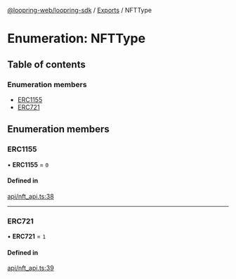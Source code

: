 [@loopring-web/loopring-sdk](../README.md) / [Exports](../modules.md) / NFTType

# Enumeration: NFTType

## Table of contents

### Enumeration members

- [ERC1155](NFTType.md#erc1155)
- [ERC721](NFTType.md#erc721)

## Enumeration members

### ERC1155

• **ERC1155** = `0`

#### Defined in

[api/nft_api.ts:38](https://github.com/Loopring/loopring_sdk/blob/02976c9/src/api/nft_api.ts#L38)

___

### ERC721

• **ERC721** = `1`

#### Defined in

[api/nft_api.ts:39](https://github.com/Loopring/loopring_sdk/blob/02976c9/src/api/nft_api.ts#L39)
